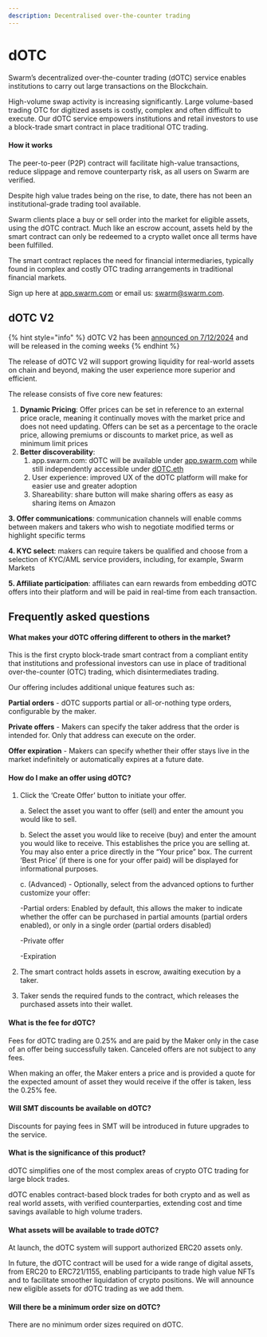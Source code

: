 ```yaml
---
description: Decentralised over-the-counter trading
---
```


# dOTC

Swarm’s decentralized over-the-counter trading (dOTC) service enables institutions to carry out large transactions on the Blockchain.

High-volume swap activity is increasing significantly. Large volume-based trading OTC for digitized assets is costly, complex and often difficult to execute. Our dOTC service empowers institutions and retail investors to use a block-trade smart contract in place traditional OTC trading.

#### How it works

The peer-to-peer (P2P) contract will facilitate high-value transactions, reduce slippage and remove counterparty risk, as all users on Swarm are verified.

Despite high value trades being on the rise, to date, there has not been an institutional-grade trading tool available.

Swarm clients place a buy or sell order into the market for eligible assets, using the dOTC contract. Much like an escrow account, assets held by the smart contract can only be redeemed to a crypto wallet once all terms have been fulfilled.

The smart contract replaces the need for financial intermediaries, typically found in complex and costly OTC trading arrangements in traditional financial markets.

Sign up here at [app.swarm.com](https://app.swarm.com/dotc/) or email us: [swarm@swarm.com](mailto:swarm@swarm.com).

## dOTC V2 <a href="#f4ee" id="f4ee"></a>

{% hint style="info" %}
dOTC V2 has been [announced on 7/12/2024](https://medium.com/swarm-com/swarm-adds-governance-to-smt-utility-and-proposes-to-burn-%E2%85%93-of-all-tokens-59f430a3db07) and will be released in the coming weeks&#x20;
{% endhint %}

The release of dOTC V2 will support growing liquidity for real-world assets on chain and beyond, making the user experience more superior and efficient.

The release consists of five core new features:

1. **Dynamic Pricing**: Offer prices can be set in reference to an external price oracle, meaning it continually moves with the market price and does not need updating. Offers can be set as a percentage to the oracle price, allowing premiums or discounts to market price, as well as minimum limit prices
2. **Better discoverability**:
   1. app.swarm.com: dOTC will be available under [app.swarm.com](http://app.swarm.com/) while still independently accessible under [dOTC.eth](http://dotc.eth/)
   2. User experience: improved UX of the dOTC platform will make for easier use and greater adoption
   3. Shareability: share button will make sharing offers as easy as sharing items on Amazon

**3. Offer communications**: communication channels will enable comms between makers and takers who wish to negotiate modified terms or highlight specific terms

**4. KYC select**: makers can require takers be qualified and choose from a selection of KYC/AML service providers, including, for example, Swarm Markets

**5. Affiliate participation**: affiliates can earn rewards from embedding dOTC offers into their platform and will be paid in real-time from each transaction.

## Frequently asked questions

#### What makes your dOTC offering different to others in the market?

This is the first crypto block-trade smart contract from a compliant entity that institutions and professional investors can use in place of traditional over-the-counter (OTC) trading, which disintermediates trading.

Our offering includes additional unique features such as:&#x20;

**Partial orders** - dOTC supports partial or all-or-nothing type orders, configurable by the maker.&#x20;

**Private offers** - Makers can specify the taker address that the order is intended for. Only that address can execute on the order.&#x20;

**Offer expiration** - Makers can specify whether their offer stays live in the market indefinitely or automatically expires at a future date.

#### How do I make an offer using dOTC?

1.  Click the ‘Create Offer’ button to initiate your offer.&#x20;

    a. Select the asset you want to offer (sell) and enter the amount you would like to sell.&#x20;

    b. Select the asset you would like to receive (buy) and enter the amount you would like to receive. This establishes the price you are selling at. You may also enter a price directly in the “Your price” box. The current ‘Best Price’ (if there is one for your offer paid) will be displayed for informational purposes.&#x20;

    c. (Advanced) - Optionally, select from the advanced options to further customize your offer:&#x20;

    \-Partial orders: Enabled by default, this allows the maker to indicate whether the offer can be purchased in partial amounts (partial orders enabled), or only in a single order (partial orders disabled)

    \-Private offer&#x20;

    \-Expiration&#x20;
2. The smart contract holds assets in escrow, awaiting execution by a taker.&#x20;
3. Taker sends the required funds to the contract, which releases the purchased assets into their wallet.

#### What is the fee for dOTC?

Fees for dOTC trading are 0.25% and are paid by the Maker only in the case of an offer being successfully taken. Canceled offers are not subject to any fees.

When making an offer, the Maker enters a price and is provided a quote for the expected amount of asset they would receive if the offer is taken, less the 0.25% fee.

#### Will SMT discounts be available on dOTC?

Discounts for paying fees in SMT will be introduced in future upgrades to the service.

#### What is the significance of this product?

dOTC simplifies one of the most complex areas of crypto OTC trading for large block trades.

dOTC enables contract-based block trades for both crypto and as well as real world assets, with verified counterparties, extending cost and time savings available to high volume traders.

#### **What assets will be available to trade dOTC?**

At launch, the dOTC system will support authorized ERC20 assets only.

In future, the dOTC contract will be used for a wide range of digital assets, from ERC20 to ERC721/1155, enabling participants to trade high value NFTs and to facilitate smoother liquidation of crypto positions. We will announce new eligible assets for dOTC trading as we add them.

#### Will there be a minimum order size on dOTC?

There are no minimum order sizes required on dOTC.
